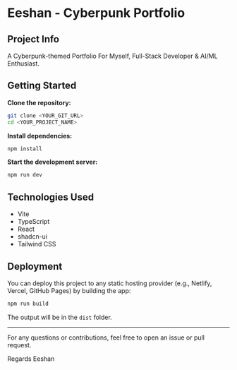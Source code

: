 # Eeshan - Cyberpunk Portfolio

## Project Info

A Cyberpunk-themed Portfolio For Myself, Full-Stack Developer & AI/ML Enthusiast.

## Getting Started

**Clone the repository:**
```sh
git clone <YOUR_GIT_URL>
cd <YOUR_PROJECT_NAME>
```

**Install dependencies:**
```sh
npm install
```

**Start the development server:**
```sh
npm run dev
```

## Technologies Used
- Vite
- TypeScript
- React
- shadcn-ui
- Tailwind CSS

## Deployment
You can deploy this project to any static hosting provider (e.g., Netlify, Vercel, GitHub Pages) by building the app:
```sh
npm run build
```
The output will be in the `dist` folder.

---

For any questions or contributions, feel free to open an issue or pull request.

Regards Eeshan